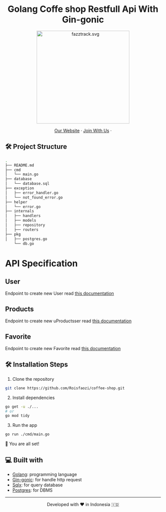 <h1 align="center">
  Golang Coffe shop Restfull Api With Gin-gonic
</h1>

<p align="center"><img src="https://yt3.ggpht.com/ytc/AKedOLT7YD9x6PiR-CfbBbFC3wz2WatiIZFrI_I0v-6k=s900-c-k-c0x00ffffff-no-rj" width="300px" alt="fazztrack.svg" /></p>

<p align="center">
    <a href="https://www.roisfaozi.com/" target="blank">Our Website</a>
    ·
    <a href="https://www.fazztrack.com/class/fullstack-website-dan-golang">Join With Us</a>
    ·
</p>

## 🛠️ Project Structure

```bash
.
├── README.md
├── cmd
│   └── main.go
├── database
│   └── database.sql
├── exception
│   ├── error_handler.go
│   └── not_found_error.go
├── helper
│   └── error.go
├── internals
│   ├── handlers
│   ├── models
│   ├── repository
│   ├── routers
├── pkg
│   ├── postgres.go
    └── db.go
```

# API Specification

## User

Endpoint to create new User read <a href="https://github.com/Roisfaozi/coffee-shop/blob/main/docs/user.md" target="blank">this documentation</a>

## Products

Endpoint to create new uProductsser read <a href="https://github.com/Roisfaozi/coffee-shop/blob/main/docs/product.md" target="blank">this documentation</a>

## Favorite

Endpoint to create new Favorite read <a href="https://github.com/Roisfaozi/coffee-shop/blob/main/docs/favorite.md" target="blank">this documentation</a>

## 🛠️ Installation Steps

1. Clone the repository

```bash
git clone https://github.com/Roisfaozi/coffee-shop.git
```

2. Install dependencies

```bash
go get -u ./...
# or
go mod tidy
```

3. Run the app

```bash
go run ./cmd/main.go
```

🌟 You are all set!

## 💻 Built with

- [Golang](https://go.dev/): programming language
- [Gin-gonic](https://gin-gonic.com/): for handle http request
- [Sqlx](http://jmoiron.github.io/sqlx/): for query database
- [Postgres](https://www.postgresql.org/): for DBMS

<hr>
<p align="center">
Developed with ❤️ in Indonesia 	🇮🇩
</p>
